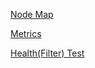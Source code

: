 
[Node Map](javascript:go_to("/dashboard/nodemap.html")) 

[Metrics](javascript:go_to("/test_metrics.html"))  

[Health(Filter) Test](javascript:go_to("/Health/test_health.htm"))  




